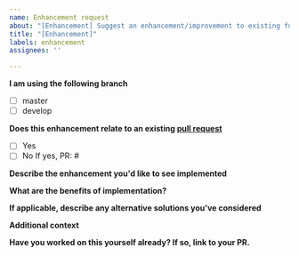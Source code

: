 ```yaml
---
name: Enhancement request
about: "[Enhancement] Suggest an enhancement/improvement to existing functionality"
title: "[Enhancement]"
labels: enhancement
assignees: ''

---
```


**I am using the following branch**
- [ ] master
- [ ] develop

**Does this enhancement relate to an existing [pull request](https://github.com/willstocks-tech/dynamically-polyfill-features-for-a-script/pulls)**
- [ ] Yes
- [ ] No
If yes, PR: #

**Describe the enhancement you'd like to see implemented**
<!--A clear and concise description of what you want to happen or see added as improved functionality.-->


**What are the benefits of implementation?**
<!--A clear and concise description of the benefits of tweaking/improving this area.-->


**If applicable, describe any alternative solutions you've considered**
<!--A clear and concise description of any alternative solutions or methods of enhancing that you've considered.-->


**Additional context**
<!--Add any other context or screenshots about the enhancement here.-->


**Have you worked on this yourself already? If so, link to your PR.**
<!--Enter PR number here if applicable-->
#
